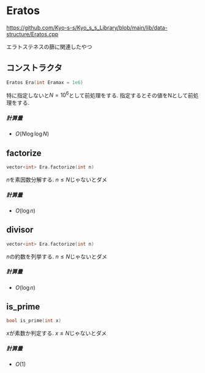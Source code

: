 # Eratos

https://github.com/Kyo-s-s/Kyo_s_s_Library/blob/main/lib/data-structure/Eratos.cpp

エラトステネスの篩に関連したやつ

## コンストラクタ

```cpp
Eratos Era(int Eramax = 1e6)
```

特に指定しないと$N = 10^6$として前処理をする. 指定するとその値をNとして前処理をする.

##### 計算量

- $O(N \log \log N)$

## factorize

```cpp
vector<int> Era.factorize(int n)
```

$n$を素因数分解する. $n \leq N$じゃないとダメ

##### 計算量

- $O(\log n)$

## divisor

```cpp
vector<int> Era.factorize(int n)
```

$n$​の約数を列挙する.  $n \leq N$じゃないとダメ

##### 計算量

- $O(\log n)$

## is_prime

```cpp
bool is_prime(int x)
```

$x$が素数か判定する. $x \leq N$じゃないとダメ

##### 計算量

- $O(1)$